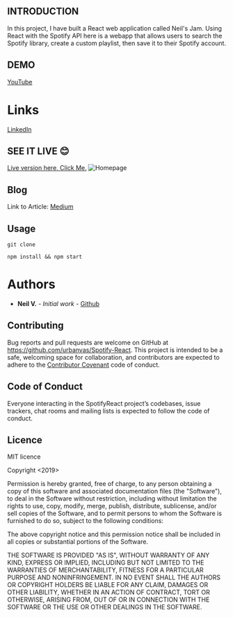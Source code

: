 ## INTRODUCTION

In this project, I have built a React web application called Neil's Jam. Using React with the Spotify API here is a webapp that allows users to search the Spotify library, create a custom playlist, then save it to their Spotify account.

## DEMO

[YouTube](https://youtu.be/6Ji6raxkoLg)

# Links

[LinkedIn](https://www.linkedin.com/in/neilvseejoor/)

## SEE IT LIVE :blush:

[Live version here, Click Me.](http://neilsreactplaylist.surge.sh/)
![Homepage](app.png)

## Blog

Link to Article:
[Medium](https://medium.com/@neilvseejoor/going-to-class-an-introduction-to-javascript-classes-781bdc2f0bf7)

## Usage

`git clone`

`npm install && npm start`

# Authors
* **Neil V.** - *Initial work* - [Github](https://github.com/urbanvas)

## Contributing

Bug reports and pull requests are welcome on GitHub at https://github.com/urbanvas/Spotify-React. This project is intended to be a safe, welcoming space for collaboration, and contributors are expected to adhere to the [Contributor Covenant](http://contributor-covenant.org) code of conduct.

## Code of Conduct

Everyone interacting in the SpotifyReact project’s codebases, issue trackers, chat rooms and mailing lists is expected to follow the code of conduct.

## Licence 

MIT licence

Copyright <2019> <Neil>

Permission is hereby granted, free of charge, to any person obtaining a copy of this software and associated documentation files (the "Software"), to deal in the Software without restriction, including without limitation the rights to use, copy, modify, merge, publish, distribute, sublicense, and/or sell copies of the Software, and to permit persons to whom the Software is furnished to do so, subject to the following conditions:

The above copyright notice and this permission notice shall be included in all copies or substantial portions of the Software.

THE SOFTWARE IS PROVIDED "AS IS", WITHOUT WARRANTY OF ANY KIND, EXPRESS OR IMPLIED, INCLUDING BUT NOT LIMITED TO THE WARRANTIES OF MERCHANTABILITY, FITNESS FOR A PARTICULAR PURPOSE AND NONINFRINGEMENT. IN NO EVENT SHALL THE AUTHORS OR COPYRIGHT HOLDERS BE LIABLE FOR ANY CLAIM, DAMAGES OR OTHER LIABILITY, WHETHER IN AN ACTION OF CONTRACT, TORT OR OTHERWISE, ARISING FROM, OUT OF OR IN CONNECTION WITH THE SOFTWARE OR THE USE OR OTHER DEALINGS IN THE SOFTWARE.
